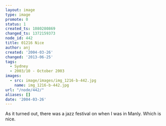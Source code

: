 ```yaml
---
layout: image
type: image
promote: 0
status: 1
created_ts: 1080280869
changed_ts: 1372159373
node_id: 442
title: 01216 Nice
author: anj
created: '2004-03-26'
changed: '2013-06-25'
tags:
  - Sydney
  - 2003/10 - October 2003
images:
  - src: image/images/img_1216-b-442.jpg
    name: img_1216-b-442.jpg
url: "/node/442/"
aliases: []
date: '2004-03-26'
---
```

As it turned out, there was a jazz festival on when I was in Manly.  Which is nice.
